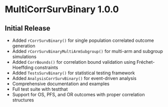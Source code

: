 # MultiCorrSurvBinary 1.0.0

## Initial Release

* Added `rCorrSurvBinary()` for single population correlated outcome generation
* Added `rCorrSurvBinaryMultiArmSubgroup()` for multi-arm and subgroup simulations
* Added `CorrBounds()` for correlation bound validation using Fréchet-Hoeffding constraints
* Added `TestsSurvBinary()` for statistical testing framework
* Added `AnalysisCorrSurvBinary()` for event-driven analysis
* Comprehensive documentation and examples
* Full test suite with testthat
* Support for OS, PFS, and OR outcomes with proper correlation structures

